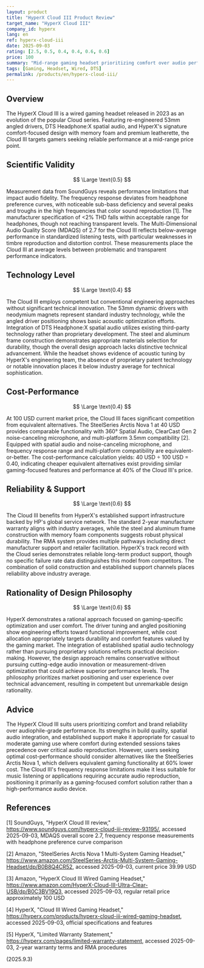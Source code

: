 ```yaml
---
layout: product
title: "HyperX Cloud III Product Review"
target_name: "HyperX Cloud III"
company_id: hyperx
lang: en
ref: hyperx-cloud-iii
date: 2025-09-03
rating: [2.5, 0.5, 0.4, 0.4, 0.6, 0.6]
price: 100
summary: "Mid-range gaming headset prioritizing comfort over audio performance, with problematic frequency response but solid build quality and support infrastructure"
tags: [Gaming, Headset, Wired, DTS]
permalink: /products/en/hyperx-cloud-iii/
---
```


## Overview

The HyperX Cloud III is a wired gaming headset released in 2023 as an evolution of the popular Cloud series. Featuring re-engineered 53mm angled drivers, DTS Headphone:X spatial audio, and HyperX's signature comfort-focused design with memory foam and premium leatherette, the Cloud III targets gamers seeking reliable performance at a mid-range price point.

## Scientific Validity

$$ \Large \text{0.5} $$

Measurement data from SoundGuys reveals performance limitations that impact audio fidelity. The frequency response deviates from headphone preference curves, with noticeable sub-bass deficiency and several peaks and troughs in the high frequencies that color sound reproduction [1]. The manufacturer specification of <2% THD falls within acceptable range for headphones, though not reaching transparent levels. The Multi-Dimensional Audio Quality Score (MDAQS) of 2.7 for the Cloud III reflects below-average performance in standardized listening tests, with particular weaknesses in timbre reproduction and distortion control. These measurements place the Cloud III at average levels between problematic and transparent performance indicators.

## Technology Level

$$ \Large \text{0.4} $$

The Cloud III employs competent but conventional engineering approaches without significant technical innovation. The 53mm dynamic drivers with neodymium magnets represent standard industry technology, while the angled driver positioning shows basic acoustic optimization efforts. Integration of DTS Headphone:X spatial audio utilizes existing third-party technology rather than proprietary development. The steel and aluminum frame construction demonstrates appropriate materials selection for durability, though the overall design approach lacks distinctive technical advancement. While the headset shows evidence of acoustic tuning by HyperX's engineering team, the absence of proprietary patent technology or notable innovation places it below industry average for technical sophistication.

## Cost-Performance

$$ \Large \text{0.4} $$

At 100 USD current market price, the Cloud III faces significant competition from equivalent alternatives. The SteelSeries Arctis Nova 1 at 40 USD provides comparable functionality with 360° Spatial Audio, ClearCast Gen 2 noise-canceling microphone, and multi-platform 3.5mm compatibility [2]. Equipped with spatial audio and noise-canceling microphone, and frequency response range and multi-platform compatibility are equivalent-or-better. The cost-performance calculation yields: 40 USD ÷ 100 USD = 0.40, indicating cheaper equivalent alternatives exist providing similar gaming-focused features and performance at 40% of the Cloud III's price.

## Reliability & Support

$$ \Large \text{0.6} $$

The Cloud III benefits from HyperX's established support infrastructure backed by HP's global service network. The standard 2-year manufacturer warranty aligns with industry averages, while the steel and aluminum frame construction with memory foam components suggests robust physical durability. The RMA system provides multiple pathways including direct manufacturer support and retailer facilitation. HyperX's track record with the Cloud series demonstrates reliable long-term product support, though no specific failure rate data distinguishes this model from competitors. The combination of solid construction and established support channels places reliability above industry average.

## Rationality of Design Philosophy

$$ \Large \text{0.6} $$

HyperX demonstrates a rational approach focused on gaming-specific optimization and user comfort. The driver tuning and angled positioning show engineering efforts toward functional improvement, while cost allocation appropriately targets durability and comfort features valued by the gaming market. The integration of established spatial audio technology rather than pursuing proprietary solutions reflects practical decision-making. However, the design approach remains conservative without pursuing cutting-edge audio innovation or measurement-driven optimization that could achieve superior performance levels. The philosophy prioritizes market positioning and user experience over technical advancement, resulting in competent but unremarkable design rationality.

## Advice

The HyperX Cloud III suits users prioritizing comfort and brand reliability over audiophile-grade performance. Its strengths in build quality, spatial audio integration, and established support make it appropriate for casual to moderate gaming use where comfort during extended sessions takes precedence over critical audio reproduction. However, users seeking optimal cost-performance should consider alternatives like the SteelSeries Arctis Nova 1, which delivers equivalent gaming functionality at 60% lower cost. The Cloud III's frequency response limitations make it less suitable for music listening or applications requiring accurate audio reproduction, positioning it primarily as a gaming-focused comfort solution rather than a high-performance audio device.

## References

[1] SoundGuys, "HyperX Cloud III review," https://www.soundguys.com/hyperx-cloud-iii-review-93195/, accessed 2025-09-03, MDAQS overall score 2.7, frequency response measurements with headphone preference curve comparison

[2] Amazon, "SteelSeries Arctis Nova 1 Multi-System Gaming Headset," https://www.amazon.com/SteelSeries-Arctis-Multi-System-Gaming-Headset/dp/B0B8Q4CR52, accessed 2025-09-03, current price 39.99 USD

[3] Amazon, "HyperX Cloud III Wired Gaming Headset," https://www.amazon.com/HyperX-Cloud-III-Ultra-Clear-USB/dp/B0C3BV19Q3, accessed 2025-09-03, regular retail price approximately 100 USD

[4] HyperX, "Cloud III Wired Gaming Headset," https://hyperx.com/products/hyperx-cloud-iii-wired-gaming-headset, accessed 2025-09-03, official specifications and features

[5] HyperX, "Limited Warranty Statement," https://hyperx.com/pages/limited-warranty-statement, accessed 2025-09-03, 2-year warranty terms and RMA procedures

(2025.9.3)
